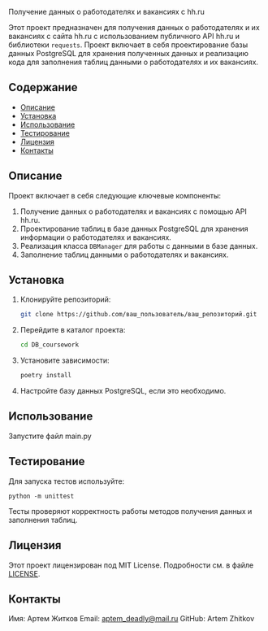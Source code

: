Получение данных о работодателях и вакансиях с hh.ru

Этот проект предназначен для получения данных о работодателях и их вакансиях с сайта hh.ru с использованием публичного API hh.ru и библиотеки `requests`. Проект включает в себя проектирование базы данных PostgreSQL для хранения полученных данных и реализацию кода для заполнения таблиц данными о работодателях и их вакансиях.
## Содержание

- [Описание](#описание)
- [Установка](#установка)
- [Использование](#использование)
- [Тестирование](#тестирование)
- [Лицензия](#лицензия)
- [Контакты](#контакты)


## Описание

Проект включает в себя следующие ключевые компоненты:
1. Получение данных о работодателях и вакансиях с помощью API hh.ru.
2. Проектирование таблиц в базе данных PostgreSQL для хранения информации о работодателях и вакансиях.
3. Реализация класса `DBManager` для работы с данными в базе данных.
4. Заполнение таблиц данными о работодателях и вакансиях.
## Установка


1. Клонируйте репозиторий:

   ```bash
   git clone https://github.com/ваш_пользователь/ваш_репозиторий.git
2. Перейдите в каталог проекта:
    ```bash
   cd DB_coursework
3. Установите зависимости:
    ```bash
   poetry install
4. Настройте базу данных PostgreSQL, если это необходимо.

## Использование

Запустите файл main.py

## Тестирование
Для запуска тестов используйте:
   ```
   python -m unittest
   ```
Тесты проверяют корректность работы методов получения данных и заполнения таблиц.   
## Лицензия
Этот проект лицензирован под MIT License. Подробности см. в файле [LICENSE](LICENSE.txt).
## Контакты
Имя: Артем Житков
Email: aptem_deadly@mail.ru
GitHub: Artem Zhitkov